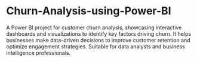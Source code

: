 # Churn-Analysis-using-Power-BI
A Power BI project for customer churn analysis, showcasing interactive dashboards and visualizations to identify key factors driving churn. It helps businesses make data-driven decisions to improve customer retention and optimize engagement strategies. Suitable for data analysts and business intelligence professionals.
